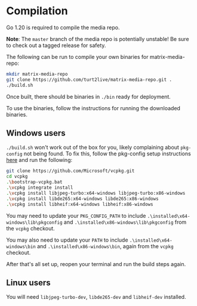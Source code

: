 # Compilation

Go 1.20 is required to compile the media repo.

**Note**: The `master` branch of the media repo is potentially unstable! Be sure to check out a
tagged release for safety.

The following can be run to compile your own binaries for matrix-media-repo:

```bash
mkdir matrix-media-repo
git clone https://github.com/turt2live/matrix-media-repo.git .
./build.sh
```

Once built, there should be binaries in `./bin` ready for deployment.

To use the binaries, follow the instructions for running the downloaded binaries.

## Windows users

`./build.sh` won't work out of the box for you, likely complaining about `pkg-config` not being found.
To fix this, follow the pkg-config setup instructions [here](https://gtk-rs.org/gtk4-rs/stable/latest/book/installation_windows.html#pkg-config)
and run the following:

```bash
git clone https://github.com/Microsoft/vcpkg.git
cd vcpkg
.\bootstrap-vcpkg.bat
.\vcpkg integrate install
.\vcpkg install libjpeg-turbo:x64-windows libjpeg-turbo:x86-windows
.\vcpkg install libde265:x64-windows libde265:x86-windows
.\vcpkg install libheif:x64-windows libheif:x86-windows
```

You may need to update your `PKG_CONFIG_PATH` to include `.\installed\x64-windows\lib\pkgconfig`
and `.\installed\x86-windows\lib\pkgconfig` from the `vcpkg` checkout.

You may also need to update your `PATH` to include `.\installed\x64-windows\bin` and
`.\installed\x86-windows\bin`, again from the `vcpkg` checkout.

After that's all set up, reopen your terminal and run the build steps again.

## Linux users

You will need `libjpeg-turbo-dev`, `libde265-dev` and `libheif-dev` installed.
